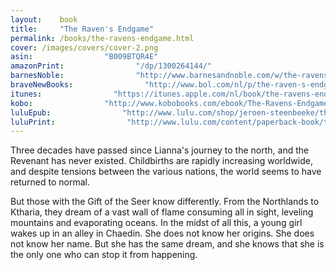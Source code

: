 ```yaml
---
layout:    book
title:     "The Raven's Endgame"
permalink: /books/the-ravens-endgame.html
cover: /images/covers/cover-2.png
asin:                "B009BTQR4E"
amazonPrint:                "/dp/1300264144/"
barnesNoble:                "http://www.barnesandnoble.com/w/the-ravens-endgame-jeroen-steenbeeke/1113582051"
braveNewBooks:                "http://www.bol.com/nl/p/the-raven-s-endgame/9200000017133098/"
itunes:                "https://itunes.apple.com/nl/book/the-ravens-endgame/id566615051?mt=11"
kobo:                "http://www.kobobooks.com/ebook/The-Ravens-Endgame/book-HFTSyqhFikKi42uHYLD52g/page1.html"
luluEpub:                "http://www.lulu.com/shop/jeroen-steenbeeke/the-ravens-endgame/ebook/product-20395945.html"
luluPrint:                "http://www.lulu.com/content/paperback-book/the-ravens-endgame/13121159"
---
```


Three decades have passed since Lianna's journey to the north, and the Revenant has never existed. Childbirths are rapidly increasing worldwide, and despite tensions between the various nations, the world seems to have returned to normal.

But those with the Gift of the Seer know differently. From the Northlands to Ktharia, they dream of a vast wall of flame consuming all in sight, leveling mountains and evaporating oceans. In the midst of all this, a young girl wakes up in an alley in Chaedin. She does not know her origins. She does not know her name. But she has the same dream, and she knows that she is the only one who can stop it from happening.



